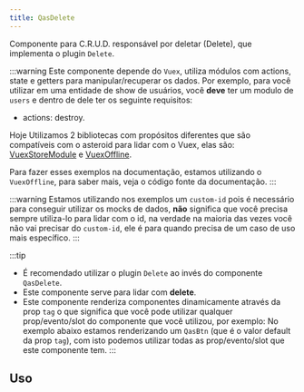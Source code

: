 ```yaml
---
title: QasDelete
---
```


Componente para C.R.U.D. responsável por deletar (Delete), que implementa o plugin `Delete`.


<doc-api file="delete/QasDelete" name="QasDelete" />

:::warning
Este componente depende do `Vuex`, utiliza módulos com actions, state e getters para manipular/recuperar os dados. Por exemplo, para você utilizar em uma entidade de show de usuários, você **deve** ter um modulo de `users` e dentro de dele ter os seguinte requisitos:
- actions: destroy.

Hoje Utilizamos 2 bibliotecas com propósitos diferentes que são compatíveis com o asteroid para lidar com o Vuex, elas são:
[VuexStoreModule](https://github.com/bildvitta/vuex-store-module) e [VuexOffline](https://github.com/bildvitta/vuex-offline).

Para fazer esses exemplos na documentação, estamos utilizando o `VuexOffline`, para saber mais, veja o código fonte da documentação.
:::

:::warning
Estamos utilizando nos exemplos um `custom-id` pois é necessário para conseguir utilizar os mocks de dados, **não** significa que você precisa sempre utiliza-lo para lidar com o id, na verdade na maioria das vezes você não vai precisar do `custom-id`, ele é para quando precisa de um caso de uso mais específico.
:::

:::tip
- É recomendado utilizar o plugin `Delete` ao invés do componente `QasDelete`.
- Este componente serve para lidar com **delete**.
- Este componente renderiza componentes dinamicamente através da prop `tag` o que significa que você pode utilizar qualquer prop/evento/slot do componente que você utilizou, por exemplo:
No exemplo abaixo estamos renderizando um `QasBtn` (que é o valor default da prop `tag`), com isto podemos utilizar todas as prop/evento/slot que este componente tem.
:::

## Uso
<doc-example file="QasDelete/Basic" title="Básico" />
